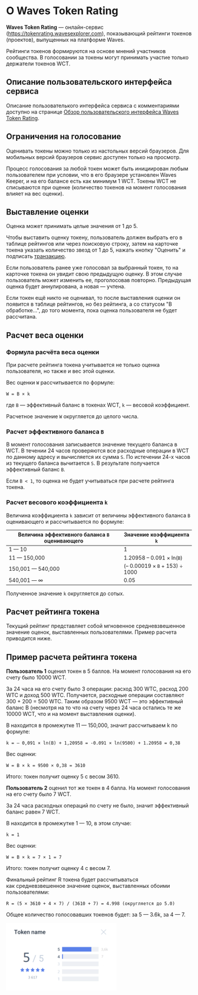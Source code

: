 # О Waves Token Rating

**Waves Token Rating** — онлайн-сервис (https://tokenrating.wavesexplorer.com), показывающий рейтинги токенов (проектов), выпущенных на платформе Waves.

Рейтинги токенов формируются на основе мнений участников сообщества. В голосовании за токены могут принимать участие только держатели токенов WCT.

## Описание пользовательского интерфейса сервиса

Описание пользователького интерфейса сервиса с комментариями доступно на странице [Обзор пользовательского интерфейса Waves Token Rating](/waves-token-rating/waves-token-rating-user-interface-overview.md).

## Ограничения на голосование

Оценивать токены можно только из настольных версий браузеров. Для мобильных версий браузеров сервис доступен только на просмотр.

Процесс голосования за любой токен может быть инициирован любым пользователем при условии, что в его браузере установлен Waves Keeper, и на его балансе есть как минимум 1 WCT. Токены WCT не списываются при оценке (количество токенов на момент голосования влияет на вес оценки).

## Выставление оценки

Оценка может принимать целые значения от 1 до 5.

Чтобы выставить оценку токену, пользователь должен выбрать его в таблице рейтингов или через поисковую строку, затем на карточке токена указать количество звезд от 1 до 5, нажать кнопку "Оценить" и подписать [транзакцию](/waves-token-rating/user-score-data-transaction.md).

Если пользователь ранее уже голосовал за выбранный токен, то на карточке токена он увидит свою предыдущую оценку. В этом случае пользователь может изменить ее, проголосовав повторно. Предыдущая оценка будет аннулирована, а новая — учтена.

Если токен ещё никто не оценивал, то после выставления оценки он появится в таблице рейтингов, но без рейтинга, а со статусом "В обработке...", до того момента, пока оценка пользователя не будет рассчитана.

## Расчет веса оценки

### Формула расчёта веса оценки

При расчете рейтинга токена учитывается не только оценка пользователя, но также и вес этой оценки.

Вес оценки `W` рассчитывается по формуле:

```
W = B × k
```

где
`B` — эффективный баланс в токенах WCT,
`k` — весовой коэффициент.

Расчетное значение `W` округляется до целого числа.

### Расчет эффективного баланса `B`

В момент голосования записывается значение текущего баланса в WCT. В течении 24 часов проверяются все расходные операции в WCT по данному адресу и вычисляется их сумма `S`. По истечении 24-х часов из текущего баланса вычитается `S`. В результате получается эффективный баланс `B`.  

Если `B < 1`, то оценка не будет учитываться при расчете рейтинга токена.

### Расчет весового коэффициента `k`

Величина коэффициента `k` зависит от величины эффективного баланса `B` оценивающего и рассчитывается по формуле:

|Величина эффективного баланса `B` оценивающего|Значение коэффициента `k`|
|---|---|
|1 — 10|1|
|11 — 150,000|1.20958 – 0.091 × ln(`B`)|
|150,001 — 540,000|(– 0.00019 × `B` + 153) ÷ 1000|
|540,001 — ∞|0.05|

Полученное значение `k` округляется до сотых.

## Расчет рейтинга токена

Текущий рейтинг представляет собой мгновенное средневзвешенное значение оценок, выставленных пользователями. Пример расчета приводится ниже.

## Пример расчета рейтинга токена

**Пользователь 1** оценил токен в 5 баллов. На момент голосования на его счету было 10000 WCT.

За 24 часа на его счету было 3 операции: расход 300 WTC, расход 200 WTC и доход 500 WTC. Получается, расходные операции составляют 300 + 200 = 500 WTC. Таким образом 9500 WCT — это эффективный баланс B (несмотря на то что на счету через 24 часа остались те же 10000 WCT, что и на момент выставления оценки).

B находится в промежутке 11 — 150,000, значит рассчитываем k по формуле:
```
k = – 0,091 × ln(B) + 1,20958 = -0.091 × ln(9500) + 1.20958 = 0,38
```

Вес оценки:
```
W = B × k = 9500 × 0,38 = 3610
```

Итого: токен получит оценку 5 с весом 3610.



**Пользователь 2** оценил тот же токен в 4 балла. На момент голосования на его счету было 7 WCT.

За 24 часа расходных операций по счету не было, значит эффективный баланс равен 7 WCT.

B находится в промежутке 1 — 10, в этом случае:
```
k = 1
```

Вес оценки:
```
W = B × k = 7 × 1 = 7
```

Итого: токен получит оценку 4 с весом 7.

Финальный рейтинг R токена будет рассчитываться как средневзвешенное значение оценок, выставленных обоими пользователями:

```
R = (5 × 3610 + 4 × 7) / (3610 + 7) = 4.998 (округляется до 5.0)
```

Общее количество голосовавших токенов будет: за 5 — 3.6k, за 4 — 7.

<img src="img/token-rating.png" alt="faucet" width="300"/>


